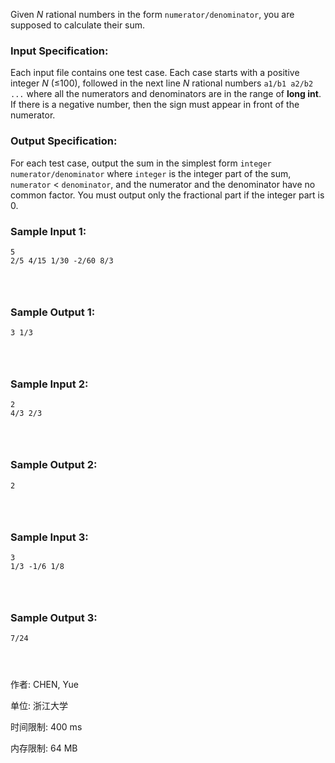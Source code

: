 Given *N* rational numbers in the form `numerator/denominator`, you are supposed to calculate their sum.

### Input Specification:

Each input file contains one test case. Each case starts with a positive integer *N* (≤100), followed in the next line *N* rational numbers `a1/b1 a2/b2 ...` where all the numerators and denominators are in the range of **long int**. If there is a negative number, then the sign must appear in front of the numerator.

### Output Specification:

For each test case, output the sum in the simplest form `integer numerator/denominator` where `integer` is the integer part of the sum, `numerator` < `denominator`, and the numerator and the denominator have no common factor. You must output only the fractional part if the integer part is 0.

### Sample Input 1:

```in
5
2/5 4/15 1/30 -2/60 8/3

      
    
```

### Sample Output 1:

```out
3 1/3

      
    
```

### Sample Input 2:

```in
2
4/3 2/3

      
    
```

### Sample Output 2:

```out
2

      
    
```

### Sample Input 3:

```in
3
1/3 -1/6 1/8

      
    
```

### Sample Output 3:

```out
7/24

      
    
```

作者: CHEN, Yue

单位: 浙江大学

时间限制: 400 ms

内存限制: 64 MB
